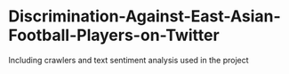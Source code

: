 # Discrimination-Against-East-Asian-Football-Players-on-Twitter
Including crawlers and text sentiment analysis used in the project
